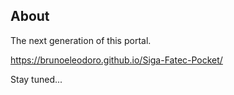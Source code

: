 ## About

The next generation of this portal.

https://brunoeleodoro.github.io/Siga-Fatec-Pocket/

Stay tuned...
